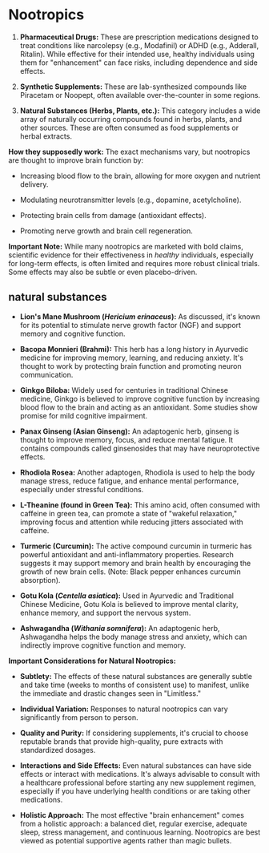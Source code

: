 # Nootropics

1. **Pharmaceutical Drugs:** These are prescription medications designed to treat conditions like narcolepsy (e.g., Modafinil) or ADHD (e.g., Adderall, Ritalin). While effective for their intended use, healthy individuals using them for "enhancement" can face risks, including dependence and side effects.

2. **Synthetic Supplements:** These are lab-synthesized compounds like Piracetam or Noopept, often available over-the-counter in some regions.

3. **Natural Substances (Herbs, Plants, etc.):** This category includes a wide array of naturally occurring compounds found in herbs, plants, and other sources. These are often consumed as food supplements or herbal extracts.

**How they supposedly work:** The exact mechanisms vary, but nootropics are thought to improve brain function by:

- Increasing blood flow to the brain, allowing for more oxygen and nutrient delivery.

- Modulating neurotransmitter levels (e.g., dopamine, acetylcholine).

- Protecting brain cells from damage (antioxidant effects).

- Promoting nerve growth and brain cell regeneration.

**Important Note:** While many nootropics are marketed with bold claims, scientific evidence for their effectiveness in *healthy* individuals, especially for long-term effects, is often limited and requires more robust clinical trials. Some effects may also be subtle or even placebo-driven.

## natural substances

- **Lion's Mane Mushroom (*Hericium erinaceus*):** As discussed, it's known for its potential to stimulate nerve growth factor (NGF) and support memory and cognitive function.

- **Bacopa Monnieri (Brahmi):** This herb has a long history in Ayurvedic medicine for improving memory, learning, and reducing anxiety. It's thought to work by protecting brain function and promoting neuron communication.

- **Ginkgo Biloba:** Widely used for centuries in traditional Chinese medicine, Ginkgo is believed to improve cognitive function by increasing blood flow to the brain and acting as an antioxidant. Some studies show promise for mild cognitive impairment.

- **Panax Ginseng (Asian Ginseng):** An adaptogenic herb, ginseng is thought to improve memory, focus, and reduce mental fatigue. It contains compounds called ginsenosides that may have neuroprotective effects.

- **Rhodiola Rosea:** Another adaptogen, Rhodiola is used to help the body manage stress, reduce fatigue, and enhance mental performance, especially under stressful conditions.

- **L-Theanine (found in Green Tea):** This amino acid, often consumed with caffeine in green tea, can promote a state of "wakeful relaxation," improving focus and attention while reducing jitters associated with caffeine.

- **Turmeric (Curcumin):** The active compound curcumin in turmeric has powerful antioxidant and anti-inflammatory properties. Research suggests it may support memory and brain health by encouraging the growth of new brain cells. (Note: Black pepper enhances curcumin absorption).

- **Gotu Kola (*Centella asiatica*):** Used in Ayurvedic and Traditional Chinese Medicine, Gotu Kola is believed to improve mental clarity, enhance memory, and support the nervous system.

- **Ashwagandha (*Withania somnifera*):** An adaptogenic herb, Ashwagandha helps the body manage stress and anxiety, which can indirectly improve cognitive function and memory.

**Important Considerations for Natural Nootropics:**

- **Subtlety:** The effects of these natural substances are generally subtle and take time (weeks to months of consistent use) to manifest, unlike the immediate and drastic changes seen in "Limitless."

- **Individual Variation:** Responses to natural nootropics can vary significantly from person to person.

- **Quality and Purity:** If considering supplements, it's crucial to choose reputable brands that provide high-quality, pure extracts with standardized dosages.

- **Interactions and Side Effects:** Even natural substances can have side effects or interact with medications. It's always advisable to consult with a healthcare professional before starting any new supplement regimen, especially if you have underlying health conditions or are taking other medications.

- **Holistic Approach:** The most effective "brain enhancement" comes from a holistic approach: a balanced diet, regular exercise, adequate sleep, stress management, and continuous learning. Nootropics are best viewed as potential supportive agents rather than magic bullets.
